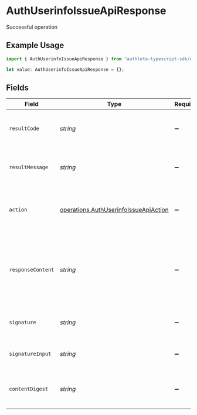 # AuthUserinfoIssueApiResponse

Successful operation

## Example Usage

```typescript
import { AuthUserinfoIssueApiResponse } from "authlete-typescript-sdk/models/operations";

let value: AuthUserinfoIssueApiResponse = {};
```

## Fields

| Field                                                                                                                  | Type                                                                                                                   | Required                                                                                                               | Description                                                                                                            |
| ---------------------------------------------------------------------------------------------------------------------- | ---------------------------------------------------------------------------------------------------------------------- | ---------------------------------------------------------------------------------------------------------------------- | ---------------------------------------------------------------------------------------------------------------------- |
| `resultCode`                                                                                                           | *string*                                                                                                               | :heavy_minus_sign:                                                                                                     | The code which represents the result of the API call.                                                                  |
| `resultMessage`                                                                                                        | *string*                                                                                                               | :heavy_minus_sign:                                                                                                     | A short message which explains the result of the API call.                                                             |
| `action`                                                                                                               | [operations.AuthUserinfoIssueApiAction](../../models/operations/authuserinfoissueapiaction.md)                         | :heavy_minus_sign:                                                                                                     | The next action that the authorization server implementation should take.                                              |
| `responseContent`                                                                                                      | *string*                                                                                                               | :heavy_minus_sign:                                                                                                     | The content that the authorization server implementation can use as the value of `WWW-Authenticate`<br/>header on errors.<br/> |
| `signature`                                                                                                            | *string*                                                                                                               | :heavy_minus_sign:                                                                                                     | The signature header of the response message.<br/>                                                                     |
| `signatureInput`                                                                                                       | *string*                                                                                                               | :heavy_minus_sign:                                                                                                     | The signature-input header of the response message<br/>                                                                |
| `contentDigest`                                                                                                        | *string*                                                                                                               | :heavy_minus_sign:                                                                                                     | The content-digest header of the response message<br/>                                                                 |